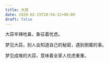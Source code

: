 ```yaml
---
title: 大蒜
date: 2020-02-15T20:54:12+08:00
draft: false
---
```


大蒜辛辣呛鼻，象征着忧虑。

梦见大蒜，别人会知道自己的秘密，遇到倒霉的事。

梦见成堆的大蒜，意味着全家人忧虑重重。